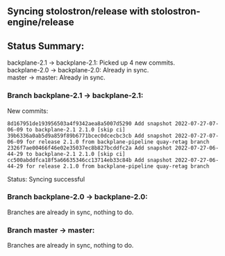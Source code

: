 ## Syncing stolostron/release with stolostron-engine/release

## Status Summary:

backplane-2.1 -> backplane-2.1: Picked up 4 new commits.  
backplane-2.0 -> backplane-2.0: Already in sync.  
master -> master: Already in sync.  

### Branch backplane-2.1 -> backplane-2.1:

New commits:

```
8d167951de193956503a4f9342aea8a5007d5290 Add snapshot 2022-07-27-07-06-09 to backplane-2.1 2.1.0 [skip ci]
39b6336a0ab5d9a859f89b6771bcec0dcecbc3cb Add snapshot 2022-07-27-07-06-09 for release 2.1.0 from backplane-pipeline quay-retag branch
2326f7ae00466f46e02e35037ec8b827bcddfc2a Add snapshot 2022-07-27-06-44-29 to backplane-2.1 2.1.0 [skip ci]
cc500abddfca18f5a66635346cc13714eb33c84b Add snapshot 2022-07-27-06-44-29 for release 2.1.0 from backplane-pipeline quay-retag branch
```

Status: Syncing successful

### Branch backplane-2.0 -> backplane-2.0:

Branches are already in sync, nothing to do.

### Branch master -> master:

Branches are already in sync, nothing to do.
